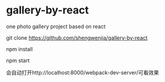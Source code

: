 # gallery-by-react
one photo gallery project based on react


git clone https://github.com/shengwenjia/gallery-by-react

npm install

npm start

会自动打开http://localhost:8000/webpack-dev-server/可看效果
